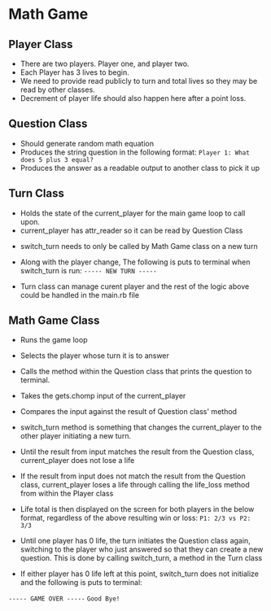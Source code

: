 # Math Game

## Player Class

- There are two players. Player one, and player two.
- Each Player has 3 lives to begin.
- We need to provide read publicly to turn and total lives so they may be read by other classes.
- Decrement of player life should also happen here after a point loss.

## Question Class

- Should generate random math equation
- Produces the string question in the following format:
```Player 1: What does 5 plus 3 equal?```
- Produces the answer as a readable output to another class to pick it up


## Turn Class 

- Holds the state of the current_player for the main game loop to call upon.
- current_player has attr_reader so it can be read by Question Class

<!-- moving this to main game logic  -->
<!-- - switch_turn method is something that changes the current_player to the other player initiating a new turn. -->

- switch_turn needs to only be called by Math Game class on a new turn
- Along with the player change, The following is puts to terminal when switch_turn is run:
```----- NEW TURN -----```

- Turn class can manage curent player and the rest of the logic above could be handled in the main.rb file

## Math Game Class

- Runs the game loop
- Selects the player whose turn it is to answer
- Calls the method within the Question class that prints the question to terminal. 
- Takes the gets.chomp input of the current_player
- Compares the input against the result of Question class' method
- switch_turn method is something that changes the current_player to the other player initiating a new turn.

- Until the result from input matches the result from the Question class, current_player does not lose a life
- If the result from input does not match the result from the Question class, current_player loses a life through calling the life_loss method from within the Player class

- Life total is then displayed on the screen for both players in the below format, regardless of the above resulting win or loss:
  ```P1: 2/3 vs P2: 3/3```

- Until one player has 0 life, the turn initiates the Question class again, switching to the player who just answered so that they can create a new question. This is done by calling switch_turn, a method in the Turn class

- If either player has 0 life left at this point, switch_turn does not initialize and the following is puts to terminal:

```----- GAME OVER -----```
```Good Bye!```